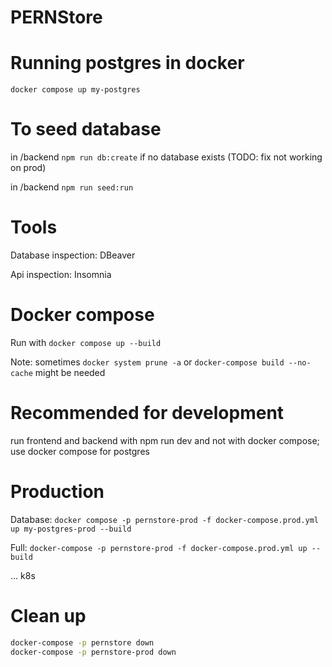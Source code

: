 # PERNStore

# Running postgres in docker

`docker compose up my-postgres`

# To seed database

in /backend `npm run db:create` if no database exists (TODO: fix not working on prod)

in /backend `npm run seed:run`

# Tools

Database inspection: DBeaver

Api inspection: Insomnia

# Docker compose

Run with `docker compose up --build`

Note: sometimes `docker system prune -a` or `docker-compose build --no-cache` might be needed

# Recommended for development

run frontend and backend with npm run dev and not with docker compose; use docker compose for postgres

# Production

Database: 
`docker compose -p pernstore-prod -f docker-compose.prod.yml up my-postgres-prod --build`

Full:
`docker-compose -p pernstore-prod -f docker-compose.prod.yml up --build`

... k8s

# Clean up

```sh
docker-compose -p pernstore down
docker-compose -p pernstore-prod down
```

